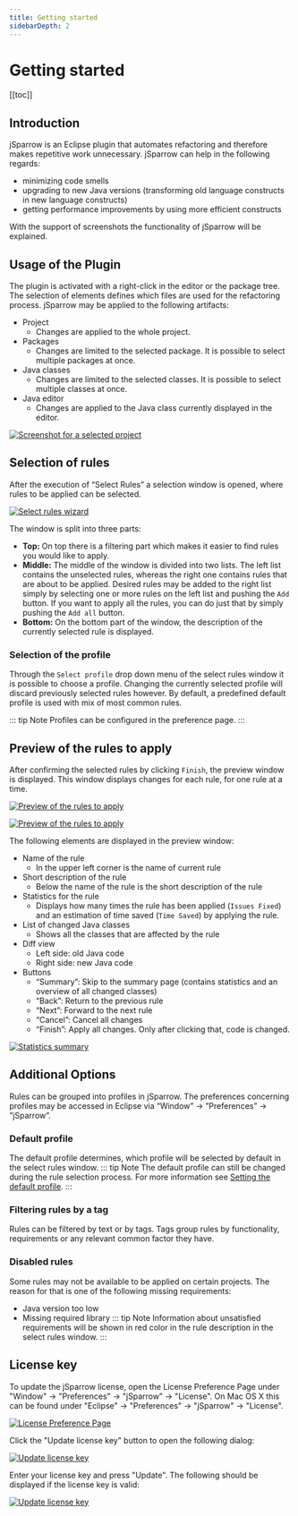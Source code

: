 ```yaml
---
title: Getting started
sidebarDepth: 2
---
```

# Getting started

[[toc]]

## Introduction

jSparrow is an Eclipse plugin that automates refactoring and therefore makes repetitive work unnecessary.
jSparrow can help in the following regards:

* minimizing code smells
* upgrading to new Java versions (transforming old language constructs in new language constructs)
* getting performance improvements by using more efficient constructs

With the support of screenshots the functionality of jSparrow will be explained.

## Usage of the Plugin

The plugin is activated with a right-click in the editor or the package tree. The selection of elements defines which files are used for the refactoring process. jSparrow may be applied to the following artifacts:

* Project
    * Changes are applied to the whole project.
* Packages
    * Changes are limited to the selected package. It is possible to select multiple packages at once.
* Java classes
    * Changes are limited to the selected classes. It is possible to select multiple classes at once.
* Java editor
    * Changes are applied to the Java class currently displayed in the editor.

[ ![Screenshot for a selected project](/img/eclipse/selected_project_large.jpg) ](/img/eclipse/selected_project_large.jpg)


## Selection of rules

After the execution of “Select Rules” a selection window is opened, where rules to be applied can be selected.

[ ![Select rules wizard](/img/eclipse/select_rules_wizard.png) ](/img/eclipse/select_rules_wizard.png)

The window is split into three parts:

* __Top:__ On top there is a filtering part which makes it easier to find rules you would like to apply.
* __Middle:__ The middle of the window is divided into two lists. The left list contains the unselected rules, whereas the right one contains rules that are about to be applied.
Desired rules may be added to the right list simply by selecting one or more rules on the left list and pushing the `Add` button. If you want to apply all the rules, you can do just that by simply pushing the `Add all` button.
* __Bottom:__ On the bottom part of the window, the description of the currently selected rule is displayed.


### Selection of the profile

Through the `Select profile` drop down menu of the select rules window it is possible to choose a profile. Changing the currently selected profile will discard previously selected rules however. By default, a predefined default profile is used with mix of most common rules.

::: tip Note
Profiles can be configured in the preference page.
:::


## Preview of the rules to apply

After confirming the selected rules by clicking `Finish`, the preview window is displayed. This window displays changes for each rule, for one rule at a time.

[ ![Preview of the rules to apply](/img/eclipse/preview_wizard.png) ](/img/eclipse/preview_wizard.png)

[ ![Preview of the rules to apply](/img/eclipse/preview_wizard.png) ](/img/eclipse/preview_wizard.png)

The following elements are displayed in the preview window:

* Name of the rule
    * In the upper left corner is the name of current rule
* Short description of the rule
    * Below the name of the rule is the short description of the rule
* Statistics for the rule
    * Displays how many times the rule has been applied (`Issues Fixed`) and an estimation of time saved (`Time Saved`) by applying the rule.
* List of changed Java classes
    * Shows all the classes that are affected by the rule
* Diff view
    * Left side: old Java code
    * Right side: new Java code
* Buttons
    * “Summary”: Skip to the summary page (contains statistics and an overview of all changed classes)
    * “Back”: Return to the previous rule
    * “Next”: Forward to the next rule
    * “Cancel”: Cancel all changes
    * “Finish”: Apply all changes. Only after clicking that, code is changed.

[ ![Statistics summary](/img/eclipse/preview_summary.png) ](/img/eclipse/preview_summary.png)

## Additional Options

Rules can be grouped into profiles in jSparrow. The preferences concerning profiles may be accessed in Eclipse via “Window” -> ”Preferences” -> ”jSparrow”.

### Default profile

The default profile determines, which profile will be selected by default in the select rules window.
::: tip Note
The default profile can still be changed during the rule selection process.
For more information see [Setting the default profile](profiles.html#setting-the-default-profile).
:::

### Filtering rules by a tag

Rules can be filtered by text or by tags. Tags group rules by functionality, requirements or any relevant common factor they have.

### Disabled rules

Some rules may not be available to be applied on certain projects. The reason for that is one of the following missing requirements:
* Java version too low
* Missing required library
::: tip Note
Information about unsatisfied requirements will be shown in red color in the rule description in the select rules window.
:::


## License key
To update the jSparrow license, open the License Preference Page under "Window" -> "Preferences" -> "jSparrow" -> "License".
On Mac OS X this can be found under "Eclipse" -> "Preferences" -> "jSparrow" -> "License".

[ ![License Preference Page](/img/eclipse/license_preference_page.png) ](/img/eclipse/license_preference_page.png)

Click the "Update license key" button to open the following dialog:

[ ![Update license key](/img/eclipse/update_license_empty_dialog.png) ](/img/eclipse/update_license_empty_dialog.png)

Enter your license key and press "Update". The following should be displayed if the license key is valid:

[ ![Update license key](/img/eclipse/update_license_success_dialog.png) ](/img/eclipse/update_license_success_dialog.png)
